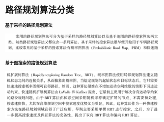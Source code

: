 # 路径规划算法分类
#### 基于采样的路径规划算法
![采样](https://github.com/MA-JIE/Robotics/blob/master/%E8%B7%AF%E5%BE%84%E8%A7%84%E5%88%92%E7%AE%97%E6%B3%95/img/sampling1.png) <br>
#### 基于图搜索的路径规划算法
![图](https://github.com/MA-JIE/Robotics/blob/master/%E8%B7%AF%E5%BE%84%E8%A7%84%E5%88%92%E7%AE%97%E6%B3%95/img/sampling2.png) <br>
